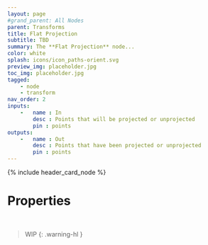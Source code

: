 ```yaml
---
layout: page
#grand_parent: All Nodes
parent: Transforms
title: Flat Projection
subtitle: TBD
summary: The **Flat Projection** node...
color: white
splash: icons/icon_paths-orient.svg
preview_img: placeholder.jpg
toc_img: placeholder.jpg
tagged: 
    - node
    - transform
nav_order: 2
inputs:
    -   name : In
        desc : Points that will be projected or unprojected
        pin : points
outputs:
    -   name : Out
        desc : Points that have been projected or unprojected
        pin : points
---
```


{% include header_card_node %}

# Properties
<br>

> WIP
{: .warning-hl }
